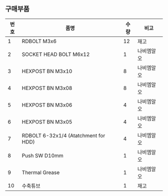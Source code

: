 ## 구매부품

| 번호 | 품명                                 | 수량 | 비고       |
| ---- | ------------------------------------ | ---- | ---------- |
| 1    | RDBOLT M3x6                          | 12   | 재고       |
| 2    | SOCKET HEAD BOLT M6x12               | 1    | 나비엠알오 |
| 3    | HEXPOST BN M3x10                     | 8    | 나비엠알오 |
| 4    | HEXPOST BN M3x08                     | 8    | 나비엠알오 |
| 5    | HEXPOST BN M3x06                     | 4    | 나비엠알오 |
| 6    | HEXPOST BN M3x05                     | 4    | 나비엠알오 |
| 7    | RDBOLT 6-32x1/4 (Atatchment for HDD) | 4    | 나비엠알오 |
| 8    | Push SW D10mm                        | 1    | 나비엠알오 |
| 9    | Thermal Grease                       | 1    | 나비엠알오 |
| 10   | 수축튜브                             | 1    | 재고       |



